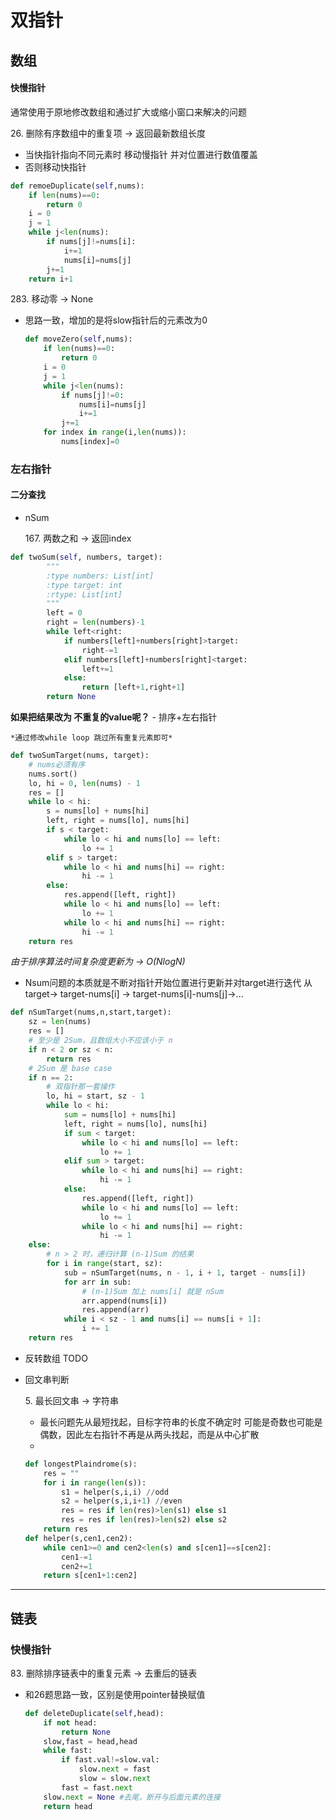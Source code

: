 双指针
===
## 数组
#### 快慢指针
通常使用于原地修改数组和通过扩大或缩小窗口来解决的问题

$26.$ 删除有序数组中的重复项 -> 返回最新数组长度
- 当快指针指向不同元素时 移动慢指针 并对位置进行数值覆盖
- 否则移动快指针
```python
def remoeDuplicate(self,nums):
    if len(nums)==0:
        return 0
    i = 0 
    j = 1
    while j<len(nums):
        if nums[j]!=nums[i]:
            i+=1
            nums[i]=nums[j]
        j+=1
    return i+1
```

$283.$ 移动零 -> None
- 思路一致，增加的是将slow指针后的元素改为0
    ```python
    def moveZero(self,nums):
        if len(nums)==0:
            return 0
        i = 0 
        j = 1
        while j<len(nums):
            if nums[j]!=0:
                nums[i]=nums[j]
                i+=1
            j+=1
        for index in range(i,len(nums)):
            nums[index]=0
    ```
    
### 左右指针
#### 二分查找
- nSum

    $167.$ 两数之和 -> 返回index
```python
def twoSum(self, numbers, target):
        """
        :type numbers: List[int]
        :type target: int
        :rtype: List[int]
        """
        left = 0
        right = len(numbers)-1
        while left<right:
            if numbers[left]+numbers[right]>target:
                right-=1
            elif numbers[left]+numbers[right]<target:
                left+=1
            else:
                return [left+1,right+1]
        return None
```

 **如果把结果改为 不重复的value呢？**
    - 排序+左右指针
    
    *通过修改while loop 跳过所有重复元素即可*

```python
def twoSumTarget(nums, target):
    # nums必须有序
    nums.sort()
    lo, hi = 0, len(nums) - 1
    res = []
    while lo < hi:
        s = nums[lo] + nums[hi]
        left, right = nums[lo], nums[hi]
        if s < target:
            while lo < hi and nums[lo] == left:
                lo += 1
        elif s > target:
            while lo < hi and nums[hi] == right:
                hi -= 1
        else:
            res.append([left, right])
            while lo < hi and nums[lo] == left:
                lo += 1
            while lo < hi and nums[hi] == right:
                hi -= 1
    return res
```

*由于排序算法时间复杂度更新为 -> O(NlogN)*

- Nsum问题的本质就是不断对指针开始位置进行更新并对target进行迭代 从target-> target-nums[i] -> target-nums[i]-nums[j]->...

```python
def nSumTarget(nums,n,start,target):
    sz = len(nums)
    res = []
    # 至少是 2Sum，且数组大小不应该小于 n
    if n < 2 or sz < n:
        return res
    # 2Sum 是 base case
    if n == 2:
        # 双指针那一套操作
        lo, hi = start, sz - 1
        while lo < hi:
            sum = nums[lo] + nums[hi]
            left, right = nums[lo], nums[hi]
            if sum < target:
                while lo < hi and nums[lo] == left:
                    lo += 1
            elif sum > target:
                while lo < hi and nums[hi] == right:
                    hi -= 1
            else:
                res.append([left, right])
                while lo < hi and nums[lo] == left:
                    lo += 1
                while lo < hi and nums[hi] == right:
                    hi -= 1
    else:
        # n > 2 时，递归计算 (n-1)Sum 的结果
        for i in range(start, sz):
            sub = nSumTarget(nums, n - 1, i + 1, target - nums[i])
            for arr in sub:
                # (n-1)Sum 加上 nums[i] 就是 nSum
                arr.append(nums[i])
                res.append(arr)
            while i < sz - 1 and nums[i] == nums[i + 1]:
                i += 1
    return res
```
- 反转数组 TODO

- 回文串判断 

    $5.$ 最长回文串 -> 字符串

    - 最长问题先从最短找起，目标字符串的长度不确定时 可能是奇数也可能是偶数，因此左右指针不再是从两头找起，而是从中心扩散
    - 
    ```python
    def longestPlaindrome(s):
        res = ""
        for i in range(len(s)):
            s1 = helper(s,i,i) //odd
            s2 = helper(s,i,i+1) //even
            res = res if len(res)>len(s1) else s1
            res = res if len(res)>len(s2) else s2
        return res
    def helper(s,cen1,cen2):
        while cen1>=0 and cen2<len(s) and s[cen1]==s[cen2]:
            cen1-=1
            cen2+=1
        return s[cen1+1:cen2]
    ```
    
---

## 链表
### 快慢指针

$83.$ 删除排序链表中的重复元素 -> 去重后的链表
- 和26题思路一致，区别是使用pointer替换赋值
    
    ```python
    def deleteDuplicate(self,head):
        if not head:
            return None
        slow,fast = head,head
        while fast:
            if fast.val!=slow.val:
                slow.next = fast
                slow = slow.next
            fast = fast.next
        slow.next = None #去尾，断开与后面元素的连接
        return head
    ```
